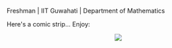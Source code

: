 Freshman | IIT Guwahati | Department of Mathematics

Here's a comic strip... Enjoy:

<!--START_SECTION:comicstrip-->
<p align="center">
 <a href="https://xkcd.com/">
 <img src="https://imgs.xkcd.com/comics/iceberg.png" />
</a>
</p>
<!--END_SECTION:comicstrip-->
